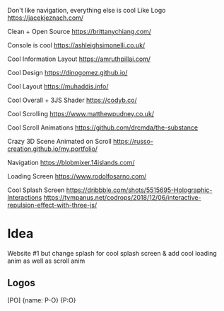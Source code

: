 Don't like navigation, everything else is cool
Like Logo
https://jacekjeznach.com/

Clean + Open Source
https://brittanychiang.com/

Console is cool
https://ashleighsimonelli.co.uk/

Cool Information Layout
https://amruthpillai.com/

Cool Design
https://dinogomez.github.io/

Cool Layout
https://muhaddis.info/

Cool Overall + 3JS Shader
https://codyb.co/

Cool Scrolling
https://www.matthewpudney.co.uk/

Cool Scroll Animations
https://github.com/drcmda/the-substance

Crazy 3D Scene Animated on Scroll
https://russo-creation.github.io/my.portfolio/

Navigation
https://blobmixer.14islands.com/

Loading Screen
https://www.rodolfosarno.com/

Cool Splash Screen
https://dribbble.com/shots/5515695-Holographic-Interactions
https://tympanus.net/codrops/2018/12/06/interactive-repulsion-effect-with-three-js/

# Idea

Website #1 but change splash for cool splash screen & add cool loading anim as well as scroll anim

## Logos

[PO]
{name: P-O}
{P:O}
